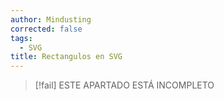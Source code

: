 ```yaml
---
author: Mindusting
corrected: false
tags:
  - SVG
title: Rectangulos en SVG
---
```


> [!fail] ESTE APARTADO ESTÁ INCOMPLETO
